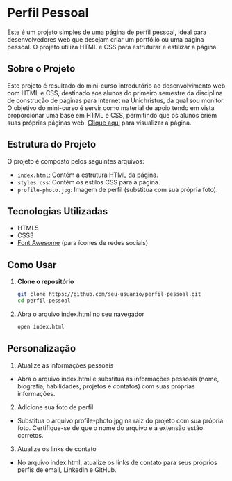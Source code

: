 # Perfil Pessoal

Este é um projeto simples de uma página de perfil pessoal, ideal para desenvolvedores web que desejam criar um portfólio ou uma página pessoal. O projeto utiliza HTML e CSS para estruturar e estilizar a página.

## Sobre o Projeto

Este projeto é resultado do mini-curso introdutório ao desenvolvimento web com HTML e CSS, destinado aos alunos do primeiro semestre da disciplina de construção de páginas para internet na Unichristus, da qual sou monitor. O objetivo do mini-curso é servir como material de apoio tendo em vista proporcionar uma base em HTML e CSS, permitindo que os alunos criem suas próprias páginas web. [Clique aqui](https://rodericussilva.github.io/projeto1-monitoria/) para visualizar a página.

## Estrutura do Projeto

O projeto é composto pelos seguintes arquivos:

- `index.html`: Contém a estrutura HTML da página.
- `styles.css`: Contém os estilos CSS para a página.
- `profile-photo.jpg`: Imagem de perfil (substitua com sua própria foto).

## Tecnologias Utilizadas

- HTML5
- CSS3
- [Font Awesome](https://fontawesome.com/) (para ícones de redes sociais)

## Como Usar

1. **Clone o repositório**

   ```bash
   git clone https://github.com/seu-usuario/perfil-pessoal.git
   cd perfil-pessoal
2. Abra o arquivo index.html no seu navegador
   ```bash
   open index.html
   ```
## Personalização

1. Atualize as informações pessoais
  - Abra o arquivo index.html e substitua as informações pessoais (nome, biografia, habilidades, projetos e contatos) com suas próprias informações.
2. Adicione sua foto de perfil
- Substitua o arquivo profile-photo.jpg na raiz do projeto com sua própria foto. Certifique-se de que o nome do arquivo e a extensão estão corretos.
3. Atualize os links de contato
- No arquivo index.html, atualize os links de contato para seus próprios perfis de email, LinkedIn e GitHub.
